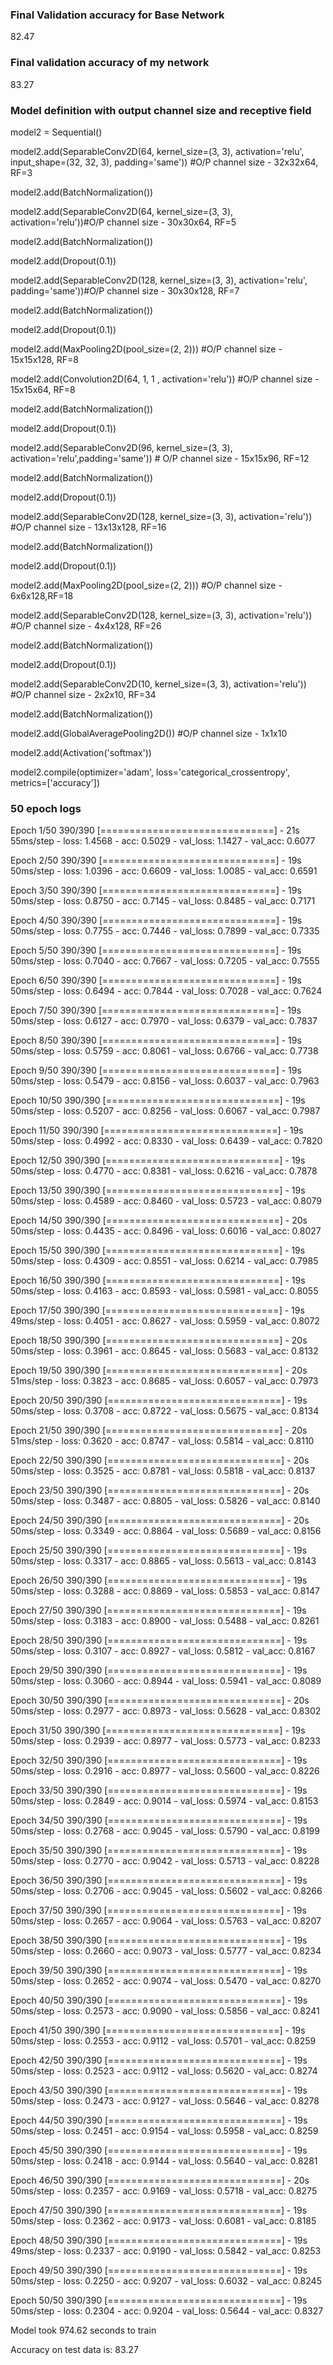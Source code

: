 ### Final Validation accuracy for Base Network ###
82.47

### Final validation accuracy of my network ###
83.27

### Model definition with output channel size and receptive field ###
model2 = Sequential()


model2.add(SeparableConv2D(64, kernel_size=(3, 3), activation='relu', input_shape=(32, 32, 3), padding='same')) #O/P channel size - 32x32x64, RF=3

model2.add(BatchNormalization())

model2.add(SeparableConv2D(64, kernel_size=(3, 3), activation='relu'))#O/P channel size - 30x30x64, RF=5

model2.add(BatchNormalization())

model2.add(Dropout(0.1))


model2.add(SeparableConv2D(128, kernel_size=(3, 3), activation='relu', padding='same'))#O/P channel size - 30x30x128, RF=7

model2.add(BatchNormalization())

model2.add(Dropout(0.1))

model2.add(MaxPooling2D(pool_size=(2, 2))) #O/P channel size - 15x15x128, RF=8

model2.add(Convolution2D(64, 1, 1 , activation='relu')) #O/P channel size - 15x15x64, RF=8

model2.add(BatchNormalization())

model2.add(Dropout(0.1))

model2.add(SeparableConv2D(96, kernel_size=(3, 3), activation='relu',padding='same')) # O/P channel size - 15x15x96, RF=12

model2.add(BatchNormalization())

model2.add(Dropout(0.1))

model2.add(SeparableConv2D(128, kernel_size=(3, 3), activation='relu')) #O/P channel size - 13x13x128, RF=16

model2.add(BatchNormalization())

model2.add(Dropout(0.1))

model2.add(MaxPooling2D(pool_size=(2, 2))) #O/P channel size - 6x6x128,RF=18

model2.add(SeparableConv2D(128, kernel_size=(3, 3), activation='relu')) #O/P channel size - 4x4x128, RF=26

model2.add(BatchNormalization())

model2.add(Dropout(0.1))

model2.add(SeparableConv2D(10, kernel_size=(3, 3), activation='relu')) #O/P channel size - 2x2x10, RF=34

model2.add(BatchNormalization())

model2.add(GlobalAveragePooling2D()) #O/P channel size - 1x1x10

model2.add(Activation('softmax'))

model2.compile(optimizer='adam', loss='categorical_crossentropy', metrics=['accuracy'])

### 50 epoch logs ###

Epoch 1/50
390/390 [==============================] - 21s 55ms/step - loss: 1.4568 - acc: 0.5029 - val_loss: 1.1427 - val_acc: 0.6077

Epoch 2/50
390/390 [==============================] - 19s 50ms/step - loss: 1.0396 - acc: 0.6609 - val_loss: 1.0085 - val_acc: 0.6591

Epoch 3/50
390/390 [==============================] - 19s 50ms/step - loss: 0.8750 - acc: 0.7145 - val_loss: 0.8485 - val_acc: 0.7171

Epoch 4/50
390/390 [==============================] - 19s 50ms/step - loss: 0.7755 - acc: 0.7446 - val_loss: 0.7899 - val_acc: 0.7335

Epoch 5/50
390/390 [==============================] - 19s 50ms/step - loss: 0.7040 - acc: 0.7667 - val_loss: 0.7205 - val_acc: 0.7555

Epoch 6/50
390/390 [==============================] - 19s 50ms/step - loss: 0.6494 - acc: 0.7844 - val_loss: 0.7028 - val_acc: 0.7624

Epoch 7/50
390/390 [==============================] - 19s 50ms/step - loss: 0.6127 - acc: 0.7970 - val_loss: 0.6379 - val_acc: 0.7837

Epoch 8/50
390/390 [==============================] - 19s 50ms/step - loss: 0.5759 - acc: 0.8061 - val_loss: 0.6766 - val_acc: 0.7738

Epoch 9/50
390/390 [==============================] - 19s 50ms/step - loss: 0.5479 - acc: 0.8156 - val_loss: 0.6037 - val_acc: 0.7963

Epoch 10/50
390/390 [==============================] - 19s 50ms/step - loss: 0.5207 - acc: 0.8256 - val_loss: 0.6067 - val_acc: 0.7987

Epoch 11/50
390/390 [==============================] - 19s 50ms/step - loss: 0.4992 - acc: 0.8330 - val_loss: 0.6439 - val_acc: 0.7820

Epoch 12/50
390/390 [==============================] - 19s 50ms/step - loss: 0.4770 - acc: 0.8381 - val_loss: 0.6216 - val_acc: 0.7878

Epoch 13/50
390/390 [==============================] - 19s 50ms/step - loss: 0.4589 - acc: 0.8460 - val_loss: 0.5723 - val_acc: 0.8079

Epoch 14/50
390/390 [==============================] - 20s 50ms/step - loss: 0.4435 - acc: 0.8496 - val_loss: 0.6016 - val_acc: 0.8027

Epoch 15/50
390/390 [==============================] - 19s 50ms/step - loss: 0.4309 - acc: 0.8551 - val_loss: 0.6214 - val_acc: 0.7985

Epoch 16/50
390/390 [==============================] - 19s 50ms/step - loss: 0.4163 - acc: 0.8593 - val_loss: 0.5981 - val_acc: 0.8055

Epoch 17/50
390/390 [==============================] - 19s 49ms/step - loss: 0.4051 - acc: 0.8627 - val_loss: 0.5959 - val_acc: 0.8072

Epoch 18/50
390/390 [==============================] - 20s 50ms/step - loss: 0.3961 - acc: 0.8645 - val_loss: 0.5683 - val_acc: 0.8132

Epoch 19/50
390/390 [==============================] - 20s 51ms/step - loss: 0.3823 - acc: 0.8685 - val_loss: 0.6057 - val_acc: 0.7973

Epoch 20/50
390/390 [==============================] - 19s 50ms/step - loss: 0.3708 - acc: 0.8722 - val_loss: 0.5675 - val_acc: 0.8134

Epoch 21/50
390/390 [==============================] - 20s 51ms/step - loss: 0.3620 - acc: 0.8747 - val_loss: 0.5814 - val_acc: 0.8110

Epoch 22/50
390/390 [==============================] - 20s 50ms/step - loss: 0.3525 - acc: 0.8781 - val_loss: 0.5818 - val_acc: 0.8137

Epoch 23/50
390/390 [==============================] - 20s 50ms/step - loss: 0.3487 - acc: 0.8805 - val_loss: 0.5826 - val_acc: 0.8140

Epoch 24/50
390/390 [==============================] - 20s 50ms/step - loss: 0.3349 - acc: 0.8864 - val_loss: 0.5689 - val_acc: 0.8156

Epoch 25/50
390/390 [==============================] - 19s 50ms/step - loss: 0.3317 - acc: 0.8865 - val_loss: 0.5613 - val_acc: 0.8143

Epoch 26/50
390/390 [==============================] - 19s 50ms/step - loss: 0.3288 - acc: 0.8869 - val_loss: 0.5853 - val_acc: 0.8147

Epoch 27/50
390/390 [==============================] - 19s 50ms/step - loss: 0.3183 - acc: 0.8900 - val_loss: 0.5488 - val_acc: 0.8261

Epoch 28/50
390/390 [==============================] - 19s 50ms/step - loss: 0.3107 - acc: 0.8927 - val_loss: 0.5812 - val_acc: 0.8167

Epoch 29/50
390/390 [==============================] - 19s 50ms/step - loss: 0.3060 - acc: 0.8944 - val_loss: 0.5941 - val_acc: 0.8089

Epoch 30/50
390/390 [==============================] - 20s 50ms/step - loss: 0.2977 - acc: 0.8973 - val_loss: 0.5628 - val_acc: 0.8302

Epoch 31/50
390/390 [==============================] - 19s 50ms/step - loss: 0.2939 - acc: 0.8977 - val_loss: 0.5773 - val_acc: 0.8233

Epoch 32/50
390/390 [==============================] - 19s 50ms/step - loss: 0.2916 - acc: 0.8977 - val_loss: 0.5600 - val_acc: 0.8226

Epoch 33/50
390/390 [==============================] - 19s 50ms/step - loss: 0.2849 - acc: 0.9014 - val_loss: 0.5974 - val_acc: 0.8153

Epoch 34/50
390/390 [==============================] - 19s 50ms/step - loss: 0.2768 - acc: 0.9045 - val_loss: 0.5790 - val_acc: 0.8199

Epoch 35/50
390/390 [==============================] - 19s 50ms/step - loss: 0.2770 - acc: 0.9042 - val_loss: 0.5713 - val_acc: 0.8228

Epoch 36/50
390/390 [==============================] - 19s 50ms/step - loss: 0.2706 - acc: 0.9045 - val_loss: 0.5602 - val_acc: 0.8266

Epoch 37/50
390/390 [==============================] - 19s 50ms/step - loss: 0.2657 - acc: 0.9064 - val_loss: 0.5763 - val_acc: 0.8207

Epoch 38/50
390/390 [==============================] - 19s 50ms/step - loss: 0.2660 - acc: 0.9073 - val_loss: 0.5777 - val_acc: 0.8234

Epoch 39/50
390/390 [==============================] - 19s 50ms/step - loss: 0.2652 - acc: 0.9074 - val_loss: 0.5470 - val_acc: 0.8270

Epoch 40/50
390/390 [==============================] - 19s 50ms/step - loss: 0.2573 - acc: 0.9090 - val_loss: 0.5856 - val_acc: 0.8241

Epoch 41/50
390/390 [==============================] - 19s 50ms/step - loss: 0.2553 - acc: 0.9112 - val_loss: 0.5701 - val_acc: 0.8259

Epoch 42/50
390/390 [==============================] - 19s 50ms/step - loss: 0.2523 - acc: 0.9112 - val_loss: 0.5620 - val_acc: 0.8274

Epoch 43/50
390/390 [==============================] - 19s 50ms/step - loss: 0.2473 - acc: 0.9127 - val_loss: 0.5646 - val_acc: 0.8278

Epoch 44/50
390/390 [==============================] - 19s 50ms/step - loss: 0.2451 - acc: 0.9154 - val_loss: 0.5958 - val_acc: 0.8259

Epoch 45/50
390/390 [==============================] - 19s 50ms/step - loss: 0.2418 - acc: 0.9144 - val_loss: 0.5640 - val_acc: 0.8281

Epoch 46/50
390/390 [==============================] - 20s 50ms/step - loss: 0.2357 - acc: 0.9169 - val_loss: 0.5718 - val_acc: 0.8275

Epoch 47/50
390/390 [==============================] - 19s 50ms/step - loss: 0.2362 - acc: 0.9173 - val_loss: 0.6081 - val_acc: 0.8185

Epoch 48/50
390/390 [==============================] - 19s 49ms/step - loss: 0.2337 - acc: 0.9190 - val_loss: 0.5842 - val_acc: 0.8253

Epoch 49/50
390/390 [==============================] - 19s 50ms/step - loss: 0.2250 - acc: 0.9207 - val_loss: 0.6032 - val_acc: 0.8245

Epoch 50/50
390/390 [==============================] - 19s 50ms/step - loss: 0.2304 - acc: 0.9204 - val_loss: 0.5644 - val_acc: 0.8327

Model took 974.62 seconds to train

Accuracy on test data is: 83.27
